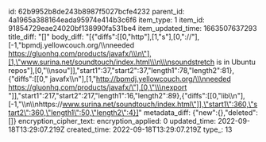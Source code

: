 id: 62b9952b8de243b8987f5027bcfe4232
parent_id: 4a1965a388164eada95974e414b3c6f6
item_type: 1
item_id: 91854729eae24020bf138990fa531be4
item_updated_time: 1663507637293
title_diff: "[]"
body_diff: "[{\"diffs\":[[0,\"http\"],[1,\"s\"],[0,\"://\"],[-1,\"bpmdj.yellowcouch.org/\\\nneeded https://gluonhq.com/products/javafx/\\\n\"],[1,\"www.surina.net/soundtouch/index.html\\\n\\\nsoundstretch is in Ubuntu repos\"],[0,\"\\\nsou\"]],\"start1\":37,\"start2\":37,\"length1\":78,\"length2\":81},{\"diffs\":[[0,\" javafx\\\n\"],[1,\"http://bpmdj.yellowcouch.org/\\\nneeded https://gluonhq.com/products/javafx/\"],[0,\"\\\nexport \"]],\"start1\":217,\"start2\":217,\"length1\":16,\"length2\":89},{\"diffs\":[[0,\"lib\\\n\"],[-1,\"\\\n\\\nhttps://www.surina.net/soundtouch/index.html\"]],\"start1\":360,\"start2\":360,\"length1\":50,\"length2\":4}]"
metadata_diff: {"new":{},"deleted":[]}
encryption_cipher_text: 
encryption_applied: 0
updated_time: 2022-09-18T13:29:07.219Z
created_time: 2022-09-18T13:29:07.219Z
type_: 13